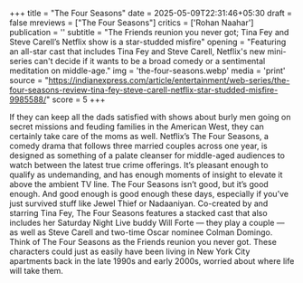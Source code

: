 +++
title = "The Four Seasons"
date = 2025-05-09T22:31:46+05:30
draft = false
mreviews = ["The Four Seasons"]
critics = ['Rohan Naahar']
publication = ''
subtitle = "The Friends reunion you never got; Tina Fey and Steve Carell’s Netflix show is a star-studded misfire"
opening = "Featuring an all-star cast that includes Tina Fey and Steve Carell, Netflix's new mini-series can't decide if it wants to be a broad comedy or a sentimental meditation on middle-age."
img = 'the-four-seasons.webp'
media = 'print'
source = "https://indianexpress.com/article/entertainment/web-series/the-four-seasons-review-tina-fey-steve-carell-netflix-star-studded-misfire-9985588/"
score = 5
+++

If they can keep all the dads satisfied with shows about burly men going on secret missions and feuding families in the American West, they can certainly take care of the moms as well. Netflix’s The Four Seasons, a comedy drama that follows three married couples across one year, is designed as something of a palate cleanser for middle-aged audiences to watch between the latest true crime offerings. It’s pleasant enough to qualify as undemanding, and has enough moments of insight to elevate it above the ambient TV line. The Four Seasons isn’t good, but it’s good enough. And good enough is good enough these days, especially if you’ve just survived stuff like Jewel Thief or Nadaaniyan. Co-created by and starring Tina Fey, The Four Seasons features a stacked cast that also includes her Saturday Night Live buddy Will Forte — they play a couple — as well as Steve Carell and two-time Oscar nominee Colman Domingo. Think of The Four Seasons as the Friends reunion you never got. These characters could just as easily have been living in New York City apartments back in the late 1990s and early 2000s, worried about where life will take them.
